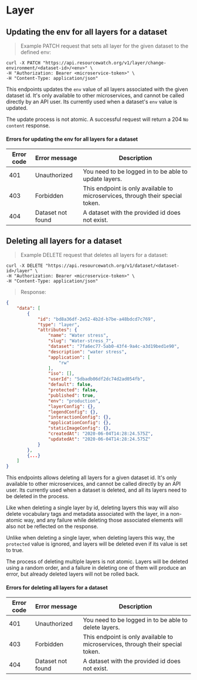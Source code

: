 # Layer

## Updating the env for all layers for a dataset

> Example PATCH request that sets all layer for the given dataset to the defined env:

```shell
curl -X PATCH "https://api.resourcewatch.org/v1/layer/change-environment/<dataset-id>/<env>" \
-H "Authorization: Bearer <microservice-token>" \
-H "Content-Type: application/json"
```

This endpoints updates the `env` value of all layers associated with the given dataset id. It's only available to other microservices, and cannot be called directly by an API user. Its currently used when a dataset's `env` value is updated.

The update process is not atomic. A successful request will return a 204 `No content` response.

#### Errors for updating the env for all layers for a dataset

Error code     | Error message  | Description
-------------- | -------------- | --------------
401            | Unauthorized   | You need to be logged in to be able to update layers.
403            | Forbidden      | This endpoint is only available to microservices, through their special token.
404            | Dataset not found | A dataset with the provided id does not exist.


## Deleting all layers for a dataset 

> Example DELETE request that deletes all layers for a dataset:

```shell
curl -X DELETE "https://api.resourcewatch.org/v1/dataset/<dataset-id>/layer" \
-H "Authorization: Bearer <microservice-token>" \
-H "Content-Type: application/json"
```

> Response:

```json
{
    "data": [
        {
            "id": "bd8a36df-2e52-4b2d-b7be-a48bdcd7c769",
            "type": "layer",
            "attributes": {
                "name": "Water stress",
                "slug": "Water-stress_7",
                "dataset": "7fa6ec77-5ab0-43f4-9a4c-a3d19bed1e90",
                "description": "water stress",
                "application": [
                    "rw"
                ],
                "iso": [],
                "userId": "5dbadb06df2dc74d2ad054fb",
                "default": false,
                "protected": false,
                "published": true,
                "env": "production",
                "layerConfig": {},
                "legendConfig": {},
                "interactionConfig": {},
                "applicationConfig": {},
                "staticImageConfig": {},
                "createdAt": "2020-06-04T14:28:24.575Z",
                "updatedAt": "2020-06-04T14:28:24.575Z"
            }
        }, 
        {...}
    ]
}
```

This endpoints allows deleting all layers for a given dataset id. It's only available to other microservices, and cannot be called directly by an API user. Its currently used when a dataset is deleted, and all its layers need to be deleted in the process.

Like when deleting a single layer by id, deleting layers this way will also delete vocabulary tags and metadata associated with the layer, in a non-atomic way, and any failure while deleting those associated elements will also not be reflected on the response.

Unlike when deleting a single layer, when deleting layers this way, the `protected` value is ignored, and layers will be deleted even if its value is set to true.

The process of deleting multiple layers is not atomic. Layers will be deleted using a random order, and a failure in deleting one of them will produce an error, but already deleted layers will not be rolled back.

#### Errors for deleting all layers for a dataset

Error code     | Error message  | Description
-------------- | -------------- | --------------
401            | Unauthorized   | You need to be logged in to be able to delete layers.
403            | Forbidden      | This endpoint is only available to microservices, through their special token.
404            | Dataset not found | A dataset with the provided id does not exist.
